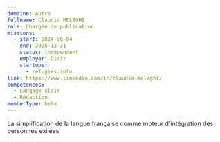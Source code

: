 ```yaml
---
domaine: Autre
fullname: Claudia MELEGHI
role: Chargée de publication
missions:
  - start: 2024-06-04
    end: 2025-12-31
    status: independent
    employer: Diair
    startups:
      - refugies.info
link: https://www.linkedin.com/in/claudia-meleghi/
competences:
  - Langage clair
  - Rédaction
memberType: beta
---
```

La simplification de la langue française comme moteur d'intégration des personnes exilées
